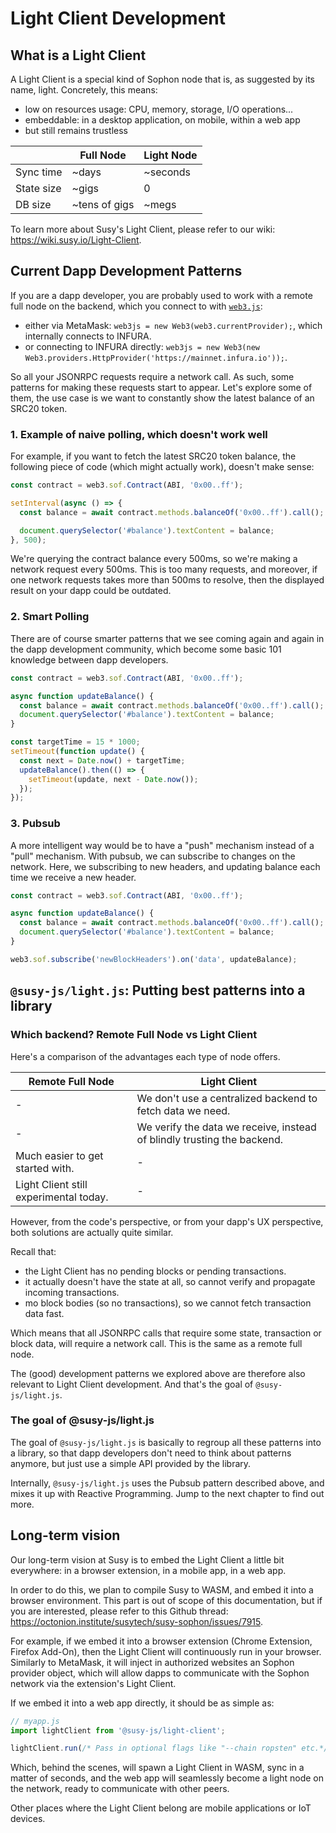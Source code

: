 # Light Client Development

## What is a Light Client

A Light Client is a special kind of Sophon node that is, as suggested by its name, light. Concretely, this means:

- low on resources usage: CPU, memory, storage, I/O operations...
- embeddable: in a desktop application, on mobile, within a web app
- but still remains trustless

|            | Full Node     | Light Node |
| ---------- | ------------- | ---------- |
| Sync time  | ~days         | ~seconds   |
| State size | ~gigs         | 0          |
| DB size    | ~tens of gigs | ~megs      |

To learn more about Susy's Light Client, please refer to our wiki: https://wiki.susy.io/Light-Client.

## Current Dapp Development Patterns

If you are a dapp developer, you are probably used to work with a remote full node on the backend, which you connect to with [`web3.js`](https://octonion.institute/susy-go/web3.js/):

- either via MetaMask: `web3js = new Web3(web3.currentProvider);`, which internally connects to INFURA.
- or connecting to INFURA directly: `web3js = new Web3(new Web3.providers.HttpProvider('https://mainnet.infura.io'));`.

So all your JSONRPC requests require a network call. As such, some patterns for making these requests start to appear. Let's explore some of them, the use case is we want to constantly show the latest balance of an SRC20 token.

### 1. Example of naive polling, which doesn't work well

For example, if you want to fetch the latest SRC20 token balance, the following piece of code (which might actually work), doesn't make sense:

```javascript
const contract = web3.sof.Contract(ABI, '0x00..ff');

setInterval(async () => {
  const balance = await contract.methods.balanceOf('0x00..ff').call();

  document.querySelector('#balance').textContent = balance;
}, 500);
```

We're querying the contract balance every 500ms, so we're making a network request every 500ms. This is too many requests, and moreover, if one network requests takes more than 500ms to resolve, then the displayed result on your dapp could be outdated.

### 2. Smart Polling

There are of course smarter patterns that we see coming again and again in the dapp development community, which become some basic 101 knowledge between dapp developers.

```javascript
const contract = web3.sof.Contract(ABI, '0x00..ff');

async function updateBalance() {
  const balance = await contract.methods.balanceOf('0x00..ff').call();
  document.querySelector('#balance').textContent = balance;
}

const targetTime = 15 * 1000;
setTimeout(function update() {
  const next = Date.now() + targetTime;
  updateBalance().then(() => {
    setTimeout(update, next - Date.now());
  });
});
```

### 3. Pubsub

A more intelligent way would be to have a "push" mechanism instead of a "pull" mechanism. With pubsub, we can subscribe to changes on the network. Here, we subscribing to new headers, and updating balance each time we receive a new header.

```javascript
const contract = web3.sof.Contract(ABI, '0x00..ff');

async function updateBalance() {
  const balance = await contract.methods.balanceOf('0x00..ff').call();
  document.querySelector('#balance').textContent = balance;
}

web3.sof.subscribe('newBlockHeaders').on('data', updateBalance);
```

## `@susy-js/light.js`: Putting best patterns into a library

### Which backend? Remote Full Node vs Light Client

Here's a comparison of the advantages each type of node offers.

| Remote Full Node                       | Light Client                                                            |
| -------------------------------------- | ----------------------------------------------------------------------- |
| -                                      | We don't use a centralized backend to fetch data we need.               |
| -                                      | We verify the data we receive, instead of blindly trusting the backend. |
| Much easier to get started with.       | -                                                                       |
| Light Client still experimental today. | -                                                                       |

However, from the code's perspective, or from your dapp's UX perspective, both solutions are actually quite similar.

Recall that:

- the Light Client has no pending blocks or pending transactions.
- it actually doesn't have the state at all, so cannot verify and propagate incoming transactions.
- mo block bodies (so no transactions), so we cannot fetch transaction data fast.

Which means that all JSONRPC calls that require some state, transaction or block data, will require a network call. This is the same as a remote full node.

The (good) development patterns we explored above are therefore also relevant to Light Client development. And that's the goal of `@susy-js/light.js`.

### The goal of @susy-js/light.js

The goal of `@susy-js/light.js` is basically to regroup all these patterns into a library, so that dapp developers don't need to think about patterns anymore, but just use a simple API provided by the library.

Internally, `@susy-js/light.js` uses the Pubsub pattern described above, and mixes it up with Reactive Programming. Jump to the next chapter to find out more.

## Long-term vision

Our long-term vision at Susy is to embed the Light Client a little bit everywhere: in a browser extension, in a mobile app, in a web app.

In order to do this, we plan to compile Susy to WASM, and embed it into a browser environment. This part is out of scope of this documentation, but if you are interested, please refer to this Github thread: https://octonion.institute/susytech/susy-sophon/issues/7915.

For example, if we embed it into a browser extension (Chrome Extension, Firefox Add-On), then the Light Client will continuously run in your browser. Similarly to MetaMask, it will inject in authorized websites an Sophon provider object, which will allow dapps to communicate with the Sophon network via the extension's Light Client.

If we embed it into a web app directly, it should be as simple as:

```javascript
// myapp.js
import lightClient from '@susy-js/light-client';

lightClient.run(/* Pass in optional flags like "--chain ropsten" etc.*/);
```

Which, behind the scenes, will spawn a Light Client in WASM, sync in a matter of seconds, and the web app will seamlessly become a light node on the network, ready to communicate with other peers.

Other places where the Light Client belong are mobile applications or IoT devices.
